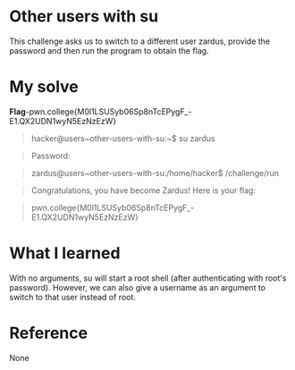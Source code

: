 # Other users with su
This challenge asks us to switch to a different user zardus, provide the password and then run the program to obtain the flag.
# My solve
**Flag**-pwn.college{M0l1LSUSyb06Sp8nTcEPygF_-E1.QX2UDN1wyN5EzNzEzW}

>hacker@users~other-users-with-su:~$ su zardus

>Password:

>zardus@users~other-users-with-su:/home/hacker$ /challenge/run

>Congratulations, you have become Zardus! Here is your flag:

>pwn.college{M0l1LSUSyb06Sp8nTcEPygF_-E1.QX2UDN1wyN5EzNzEzW}

# What I learned
With no arguments, su will start a root shell (after authenticating with root's password). However, we can also give a username as an argument to switch to that user instead of root.
# Reference
None
